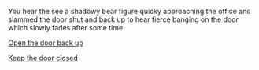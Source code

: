 You hear the see a shadowy bear figure quicky approaching the office and slammed the door shut and back up to hear fierce banging on the door which slowly fades after some time.

[Open the door back up](savepower.md)

[Keep the door closed](losepower.md)
